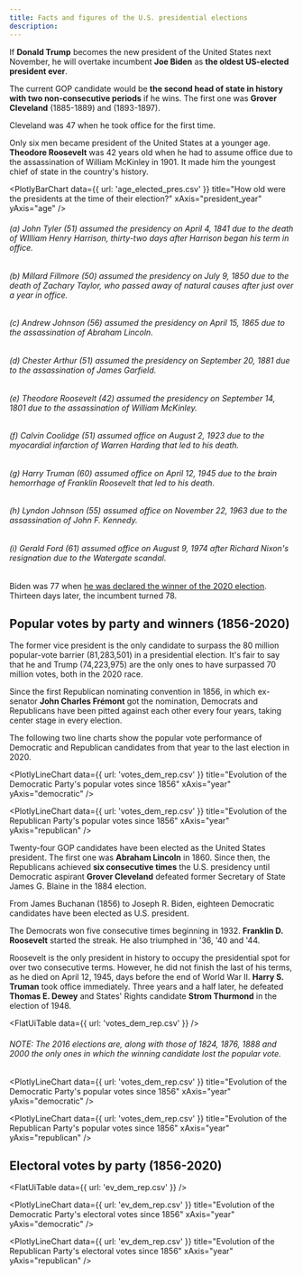 ```yaml
---
title: Facts and figures of the U.S. presidential elections
description: 
---
```


If **Donald Trump** becomes the new president of the United States next November, he will overtake incumbent **Joe Biden** as **the oldest US-elected president ever**.

The current GOP candidate would be **the second head of state in history with two non-consecutive periods** if he wins. The first one was **Grover Cleveland** (1885-1889) and (1893-1897).

Cleveland was 47 when he took office for the first time. 

Only six men became president of the United States at a younger age. **Theodore Roosevelt** was 42 years old when he had to assume office due to the assassination of William McKinley in 1901. It made him the youngest chief of state in the country's history.

<PlotlyBarChart
  data={{
    url: 'age_elected_pres.csv'
  }}
  title="How old were the presidents at the time of their election?"
  xAxis="president_year"
  yAxis="age"
/>
###### *(a) John Tyler (51) assumed the presidency on April 4, 1841 due to the death of WIlliam Henry Harrison, thirty-two days after Harrison began his term in office.*
###### *(b) Millard Fillmore (50) assumed the presidency on July 9, 1850 due to the death of Zachary Taylor, who passed away of natural causes after just over a year in office.*
###### *(c) Andrew Johnson (56) assumed the presidency on April 15, 1865 due to the assassination of Abraham Lincoln.*
###### *(d) Chester Arthur (51) assumed the presidency on September 20, 1881 due to the assassination of James Garfield.*
###### *(e) Theodore Roosevelt (42) assumed the presidency on September 14, 1801 due to the assassination of William McKinley.*
###### *(f) Calvin Coolidge (51) assumed office on August 2, 1923 due to the myocardial infarction of Warren Harding that led to his death.*
###### *(g) Harry Truman (60) assumed office on April 12, 1945 due to the brain hemorrhage of Franklin Roosevelt that led to his death.*
###### *(h) Lyndon Johnson (55) assumed office on November 22, 1963 due to the assassination of John F. Kennedy.*
###### *(i) Gerald Ford (61) assumed office on August 9, 1974 after Richard Nixon's resignation due to the Watergate scandal.*

Biden was 77 when [he was declared the winner of the 2020 election](https://apnews.com/article/joe-biden-wins-white-house-ap-fd58df73aa677acb74fce2a69adb71f9). Thirteen days later, the incumbent turned 78.

## Popular votes by party and winners (1856-2020)

The former vice president is the only candidate to surpass the 80 million popular-vote barrier (81,283,501) in a presidential election. It's fair to say that he and Trump (74,223,975) are the only ones to have surpassed 70 million votes, both in the 2020 race.

Since the first Republican nominating convention in 1856, in which ex-senator **John Charles Frémont** got the nomination, Democrats and Republicans have been pitted against each other every four years, taking center stage in every election.

The following two line charts show the popular vote performance of Democratic and Republican candidates from that year to the last election in 2020.

<PlotlyLineChart
  data={{
    url: 'votes_dem_rep.csv'
  }}
  title="Evolution of the Democratic Party's popular votes since 1856"
  xAxis="year"
  yAxis="democratic"
/>

<PlotlyLineChart
  data={{
    url: 'votes_dem_rep.csv'
  }}
  title="Evolution of the Republican Party's popular votes since 1856"
  xAxis="year"
  yAxis="republican"
/>

Twenty-four GOP candidates have been elected as the United States president. The first one was **Abraham Lincoln** in 1860. Since then, the Republicans achieved **six consecutive times** the U.S. presidency until Democratic aspirant **Grover Cleveland** defeated former Secretary of State James G. Blaine in the 1884 election.

From James Buchanan (1856) to Joseph R. Biden, eighteen Democratic candidates have been elected as U.S. president.

The Democrats won five consecutive times beginning in 1932. **Franklin D. Roosevelt** started the streak. He also triumphed in '36, '40 and '44. 

Roosevelt is the only president in history to occupy the presidential spot for over two consecutive terms. However, he did not finish the last of his terms, as he died on April 12, 1945, days before the end of World War II. **Harry S. Truman** took office immediately. Three years and a half later, he defeated **Thomas E. Dewey** and States' Rights candidate **Strom Thurmond** in the election of 1948.

<FlatUiTable data={{ url: 'votes_dem_rep.csv' }} />
###### *NOTE: The 2016 elections are, along with those of 1824, 1876, 1888 and 2000 the only ones in which the winning candidate lost the popular vote.*

<PlotlyLineChart
  data={{
    url: 'votes_dem_rep.csv'
  }}
  title="Evolution of the Democratic Party's popular votes since 1856"
  xAxis="year"
  yAxis="democratic"
/>

<PlotlyLineChart
  data={{
    url: 'votes_dem_rep.csv'
  }}
  title="Evolution of the Republican Party's popular votes since 1856"
  xAxis="year"
  yAxis="republican"
/>

## Electoral votes by party (1856-2020)

<FlatUiTable data={{ url: 'ev_dem_rep.csv' }} />

<PlotlyLineChart
  data={{
    url: 'ev_dem_rep.csv'
  }}
  title="Evolution of the Democratic Party's electoral votes since 1856"
  xAxis="year"
  yAxis="democratic"
/>

<PlotlyLineChart
  data={{
    url: 'ev_dem_rep.csv'
  }}
  title="Evolution of the Republican Party's electoral votes since 1856"
  xAxis="year"
  yAxis="republican"
/>
